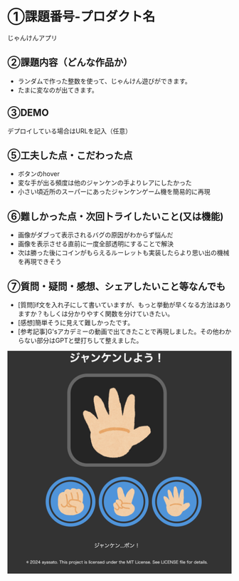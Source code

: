 # ①課題番号-プロダクト名
じゃんけんアプリ

## ②課題内容（どんな作品か）

- ランダムで作った整数を使って、じゃんけん遊びができます。
- たまに変なのが出てきます。

## ③DEMO

デプロイしている場合はURLを記入（任意）

## ⑤工夫した点・こだわった点

- ボタンのhover
- 変な手が出る頻度は他のジャンケンの手よりレアにしたかった
- 小さい頃近所のスーパーにあったジャンケンゲーム機を簡易的に再現

## ⑥難しかった点・次回トライしたいこと(又は機能)

- 画像がダブって表示されるバグの原因がわからず悩んだ
- 画像を表示させる直前に一度全部透明にすることで解決
- 次は勝った後にコインがもらえるルーレットも実装したらより思い出の機械を再現できそう

## ⑦質問・疑問・感想、シェアしたいこと等なんでも

- [質問]if文を入れ子にして書いていますが、もっと挙動が早くなる方法はありますか？もしくは分かりやすく関数を分けていきたい。
- [感想]簡単そうに見えて難しかったです。
- [参考記事]G'sアカデミーの動画で出てきたことで再現しました。その他わからない部分はGPTと壁打ちして整えました。

![ジャンケンゲームキャプチャ](./img/image.png)
```